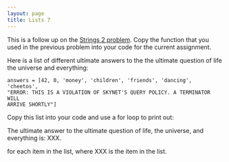 ```yaml
---
layout: page
title: Lists 7
---
```


This is a follow up on the [Strings 2 problem](/exercises/strings-2).  Copy the
function that you used in the previous problem into your code for the current
assignment.

Here is a list of different ultimate answers to the the ultimate
question of life the universe and everything:

```
answers = [42, 0, 'money', 'children', 'friends', 'dancing', 'cheetos',
"ERROR: THIS IS A VIOLATION OF SKYNET'S QUERY POLICY. A TERMINATOR WILL
ARRIVE SHORTLY"]
```

Copy this list into your code and use a for loop to print out:

The ultimate answer to the ultimate question of life, the universe, and
everything is: XXX.

for each item in the list, where XXX is the item in the list.
